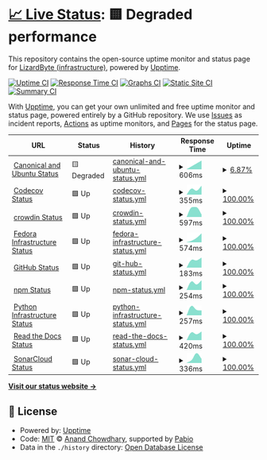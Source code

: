 # [📈 Live Status](https://status-dev.lizardbyte.dev): <!--live status--> **🟨 Degraded performance**

This repository contains the open-source uptime monitor and status page for [LizardByte (infrastructure)](https://status-dev.lizardbyte.dev), powered by [Upptime](https://github.com/upptime/upptime).

[![Uptime CI](https://github.com/LizardByte-infrastructure/upptime-dev/workflows/Uptime%20CI/badge.svg)](https://github.com/LizardByte-infrastructure/upptime-dev/actions?query=workflow%3A%22Uptime+CI%22)
[![Response Time CI](https://github.com/LizardByte-infrastructure/upptime-dev/workflows/Response%20Time%20CI/badge.svg)](https://github.com/LizardByte-infrastructure/upptime-dev/actions?query=workflow%3A%22Response+Time+CI%22)
[![Graphs CI](https://github.com/LizardByte-infrastructure/upptime-dev/workflows/Graphs%20CI/badge.svg)](https://github.com/LizardByte-infrastructure/upptime-dev/actions?query=workflow%3A%22Graphs+CI%22)
[![Static Site CI](https://github.com/LizardByte-infrastructure/upptime-dev/workflows/Static%20Site%20CI/badge.svg)](https://github.com/LizardByte-infrastructure/upptime-dev/actions?query=workflow%3A%22Static+Site+CI%22)
[![Summary CI](https://github.com/LizardByte-infrastructure/upptime-dev/workflows/Summary%20CI/badge.svg)](https://github.com/LizardByte-infrastructure/upptime-dev/actions?query=workflow%3A%22Summary+CI%22)

With [Upptime](https://upptime.js.org), you can get your own unlimited and free uptime monitor and status page, powered entirely by a GitHub repository. We use [Issues](https://github.com/LizardByte-infrastructure/upptime-dev/issues) as incident reports, [Actions](https://github.com/LizardByte-infrastructure/upptime-dev/actions) as uptime monitors, and [Pages](https://status-dev.lizardbyte.dev) for the status page.

<!--start: status pages-->
<!-- This summary is generated by Upptime (https://github.com/upptime/upptime) -->
<!-- Do not edit this manually, your changes will be overwritten -->
<!-- prettier-ignore -->
| URL | Status | History | Response Time | Uptime |
| --- | ------ | ------- | ------------- | ------ |
| <img alt="" src="https://icons.duckduckgo.com/ip3/status.canonical.com.ico" height="13"> [Canonical and Ubuntu Status](https://status.canonical.com/) | 🟨 Degraded | [canonical-and-ubuntu-status.yml](https://github.com/LizardByte-infrastructure/upptime-dev/commits/HEAD/history/canonical-and-ubuntu-status.yml) | <details><summary><img alt="Response time graph" src="./graphs/canonical-and-ubuntu-status/response-time-week.png" height="20"> 606ms</summary><br><a href="https://status-dev.lizardbyte.dev/history/canonical-and-ubuntu-status"><img alt="Response time 606" src="https://img.shields.io/endpoint?url=https%3A%2F%2Fraw.githubusercontent.com%2FLizardByte-infrastructure%2Fupptime-dev%2FHEAD%2Fapi%2Fcanonical-and-ubuntu-status%2Fresponse-time.json"></a><br><a href="https://status-dev.lizardbyte.dev/history/canonical-and-ubuntu-status"><img alt="24-hour response time 606" src="https://img.shields.io/endpoint?url=https%3A%2F%2Fraw.githubusercontent.com%2FLizardByte-infrastructure%2Fupptime-dev%2FHEAD%2Fapi%2Fcanonical-and-ubuntu-status%2Fresponse-time-day.json"></a><br><a href="https://status-dev.lizardbyte.dev/history/canonical-and-ubuntu-status"><img alt="7-day response time 606" src="https://img.shields.io/endpoint?url=https%3A%2F%2Fraw.githubusercontent.com%2FLizardByte-infrastructure%2Fupptime-dev%2FHEAD%2Fapi%2Fcanonical-and-ubuntu-status%2Fresponse-time-week.json"></a><br><a href="https://status-dev.lizardbyte.dev/history/canonical-and-ubuntu-status"><img alt="30-day response time 606" src="https://img.shields.io/endpoint?url=https%3A%2F%2Fraw.githubusercontent.com%2FLizardByte-infrastructure%2Fupptime-dev%2FHEAD%2Fapi%2Fcanonical-and-ubuntu-status%2Fresponse-time-month.json"></a><br><a href="https://status-dev.lizardbyte.dev/history/canonical-and-ubuntu-status"><img alt="1-year response time 606" src="https://img.shields.io/endpoint?url=https%3A%2F%2Fraw.githubusercontent.com%2FLizardByte-infrastructure%2Fupptime-dev%2FHEAD%2Fapi%2Fcanonical-and-ubuntu-status%2Fresponse-time-year.json"></a></details> | <details><summary><a href="https://status-dev.lizardbyte.dev/history/canonical-and-ubuntu-status">6.87%</a></summary><a href="https://status-dev.lizardbyte.dev/history/canonical-and-ubuntu-status"><img alt="All-time uptime 6.87%" src="https://img.shields.io/endpoint?url=https%3A%2F%2Fraw.githubusercontent.com%2FLizardByte-infrastructure%2Fupptime-dev%2FHEAD%2Fapi%2Fcanonical-and-ubuntu-status%2Fuptime.json"></a><br><a href="https://status-dev.lizardbyte.dev/history/canonical-and-ubuntu-status"><img alt="24-hour uptime 6.87%" src="https://img.shields.io/endpoint?url=https%3A%2F%2Fraw.githubusercontent.com%2FLizardByte-infrastructure%2Fupptime-dev%2FHEAD%2Fapi%2Fcanonical-and-ubuntu-status%2Fuptime-day.json"></a><br><a href="https://status-dev.lizardbyte.dev/history/canonical-and-ubuntu-status"><img alt="7-day uptime 6.87%" src="https://img.shields.io/endpoint?url=https%3A%2F%2Fraw.githubusercontent.com%2FLizardByte-infrastructure%2Fupptime-dev%2FHEAD%2Fapi%2Fcanonical-and-ubuntu-status%2Fuptime-week.json"></a><br><a href="https://status-dev.lizardbyte.dev/history/canonical-and-ubuntu-status"><img alt="30-day uptime 6.87%" src="https://img.shields.io/endpoint?url=https%3A%2F%2Fraw.githubusercontent.com%2FLizardByte-infrastructure%2Fupptime-dev%2FHEAD%2Fapi%2Fcanonical-and-ubuntu-status%2Fuptime-month.json"></a><br><a href="https://status-dev.lizardbyte.dev/history/canonical-and-ubuntu-status"><img alt="1-year uptime 6.87%" src="https://img.shields.io/endpoint?url=https%3A%2F%2Fraw.githubusercontent.com%2FLizardByte-infrastructure%2Fupptime-dev%2FHEAD%2Fapi%2Fcanonical-and-ubuntu-status%2Fuptime-year.json"></a></details>
| <img alt="" src="https://icons.duckduckgo.com/ip3/status.codecov.com.ico" height="13"> [Codecov Status](https://status.codecov.com/) | 🟩 Up | [codecov-status.yml](https://github.com/LizardByte-infrastructure/upptime-dev/commits/HEAD/history/codecov-status.yml) | <details><summary><img alt="Response time graph" src="./graphs/codecov-status/response-time-week.png" height="20"> 355ms</summary><br><a href="https://status-dev.lizardbyte.dev/history/codecov-status"><img alt="Response time 355" src="https://img.shields.io/endpoint?url=https%3A%2F%2Fraw.githubusercontent.com%2FLizardByte-infrastructure%2Fupptime-dev%2FHEAD%2Fapi%2Fcodecov-status%2Fresponse-time.json"></a><br><a href="https://status-dev.lizardbyte.dev/history/codecov-status"><img alt="24-hour response time 355" src="https://img.shields.io/endpoint?url=https%3A%2F%2Fraw.githubusercontent.com%2FLizardByte-infrastructure%2Fupptime-dev%2FHEAD%2Fapi%2Fcodecov-status%2Fresponse-time-day.json"></a><br><a href="https://status-dev.lizardbyte.dev/history/codecov-status"><img alt="7-day response time 355" src="https://img.shields.io/endpoint?url=https%3A%2F%2Fraw.githubusercontent.com%2FLizardByte-infrastructure%2Fupptime-dev%2FHEAD%2Fapi%2Fcodecov-status%2Fresponse-time-week.json"></a><br><a href="https://status-dev.lizardbyte.dev/history/codecov-status"><img alt="30-day response time 355" src="https://img.shields.io/endpoint?url=https%3A%2F%2Fraw.githubusercontent.com%2FLizardByte-infrastructure%2Fupptime-dev%2FHEAD%2Fapi%2Fcodecov-status%2Fresponse-time-month.json"></a><br><a href="https://status-dev.lizardbyte.dev/history/codecov-status"><img alt="1-year response time 355" src="https://img.shields.io/endpoint?url=https%3A%2F%2Fraw.githubusercontent.com%2FLizardByte-infrastructure%2Fupptime-dev%2FHEAD%2Fapi%2Fcodecov-status%2Fresponse-time-year.json"></a></details> | <details><summary><a href="https://status-dev.lizardbyte.dev/history/codecov-status">100.00%</a></summary><a href="https://status-dev.lizardbyte.dev/history/codecov-status"><img alt="All-time uptime 100.00%" src="https://img.shields.io/endpoint?url=https%3A%2F%2Fraw.githubusercontent.com%2FLizardByte-infrastructure%2Fupptime-dev%2FHEAD%2Fapi%2Fcodecov-status%2Fuptime.json"></a><br><a href="https://status-dev.lizardbyte.dev/history/codecov-status"><img alt="24-hour uptime 100.00%" src="https://img.shields.io/endpoint?url=https%3A%2F%2Fraw.githubusercontent.com%2FLizardByte-infrastructure%2Fupptime-dev%2FHEAD%2Fapi%2Fcodecov-status%2Fuptime-day.json"></a><br><a href="https://status-dev.lizardbyte.dev/history/codecov-status"><img alt="7-day uptime 100.00%" src="https://img.shields.io/endpoint?url=https%3A%2F%2Fraw.githubusercontent.com%2FLizardByte-infrastructure%2Fupptime-dev%2FHEAD%2Fapi%2Fcodecov-status%2Fuptime-week.json"></a><br><a href="https://status-dev.lizardbyte.dev/history/codecov-status"><img alt="30-day uptime 100.00%" src="https://img.shields.io/endpoint?url=https%3A%2F%2Fraw.githubusercontent.com%2FLizardByte-infrastructure%2Fupptime-dev%2FHEAD%2Fapi%2Fcodecov-status%2Fuptime-month.json"></a><br><a href="https://status-dev.lizardbyte.dev/history/codecov-status"><img alt="1-year uptime 100.00%" src="https://img.shields.io/endpoint?url=https%3A%2F%2Fraw.githubusercontent.com%2FLizardByte-infrastructure%2Fupptime-dev%2FHEAD%2Fapi%2Fcodecov-status%2Fuptime-year.json"></a></details>
| <img alt="" src="https://icons.duckduckgo.com/ip3/status.crowdin.com.ico" height="13"> [crowdin Status](https://status.crowdin.com/) | 🟩 Up | [crowdin-status.yml](https://github.com/LizardByte-infrastructure/upptime-dev/commits/HEAD/history/crowdin-status.yml) | <details><summary><img alt="Response time graph" src="./graphs/crowdin-status/response-time-week.png" height="20"> 597ms</summary><br><a href="https://status-dev.lizardbyte.dev/history/crowdin-status"><img alt="Response time 597" src="https://img.shields.io/endpoint?url=https%3A%2F%2Fraw.githubusercontent.com%2FLizardByte-infrastructure%2Fupptime-dev%2FHEAD%2Fapi%2Fcrowdin-status%2Fresponse-time.json"></a><br><a href="https://status-dev.lizardbyte.dev/history/crowdin-status"><img alt="24-hour response time 597" src="https://img.shields.io/endpoint?url=https%3A%2F%2Fraw.githubusercontent.com%2FLizardByte-infrastructure%2Fupptime-dev%2FHEAD%2Fapi%2Fcrowdin-status%2Fresponse-time-day.json"></a><br><a href="https://status-dev.lizardbyte.dev/history/crowdin-status"><img alt="7-day response time 597" src="https://img.shields.io/endpoint?url=https%3A%2F%2Fraw.githubusercontent.com%2FLizardByte-infrastructure%2Fupptime-dev%2FHEAD%2Fapi%2Fcrowdin-status%2Fresponse-time-week.json"></a><br><a href="https://status-dev.lizardbyte.dev/history/crowdin-status"><img alt="30-day response time 597" src="https://img.shields.io/endpoint?url=https%3A%2F%2Fraw.githubusercontent.com%2FLizardByte-infrastructure%2Fupptime-dev%2FHEAD%2Fapi%2Fcrowdin-status%2Fresponse-time-month.json"></a><br><a href="https://status-dev.lizardbyte.dev/history/crowdin-status"><img alt="1-year response time 597" src="https://img.shields.io/endpoint?url=https%3A%2F%2Fraw.githubusercontent.com%2FLizardByte-infrastructure%2Fupptime-dev%2FHEAD%2Fapi%2Fcrowdin-status%2Fresponse-time-year.json"></a></details> | <details><summary><a href="https://status-dev.lizardbyte.dev/history/crowdin-status">100.00%</a></summary><a href="https://status-dev.lizardbyte.dev/history/crowdin-status"><img alt="All-time uptime 100.00%" src="https://img.shields.io/endpoint?url=https%3A%2F%2Fraw.githubusercontent.com%2FLizardByte-infrastructure%2Fupptime-dev%2FHEAD%2Fapi%2Fcrowdin-status%2Fuptime.json"></a><br><a href="https://status-dev.lizardbyte.dev/history/crowdin-status"><img alt="24-hour uptime 100.00%" src="https://img.shields.io/endpoint?url=https%3A%2F%2Fraw.githubusercontent.com%2FLizardByte-infrastructure%2Fupptime-dev%2FHEAD%2Fapi%2Fcrowdin-status%2Fuptime-day.json"></a><br><a href="https://status-dev.lizardbyte.dev/history/crowdin-status"><img alt="7-day uptime 100.00%" src="https://img.shields.io/endpoint?url=https%3A%2F%2Fraw.githubusercontent.com%2FLizardByte-infrastructure%2Fupptime-dev%2FHEAD%2Fapi%2Fcrowdin-status%2Fuptime-week.json"></a><br><a href="https://status-dev.lizardbyte.dev/history/crowdin-status"><img alt="30-day uptime 100.00%" src="https://img.shields.io/endpoint?url=https%3A%2F%2Fraw.githubusercontent.com%2FLizardByte-infrastructure%2Fupptime-dev%2FHEAD%2Fapi%2Fcrowdin-status%2Fuptime-month.json"></a><br><a href="https://status-dev.lizardbyte.dev/history/crowdin-status"><img alt="1-year uptime 100.00%" src="https://img.shields.io/endpoint?url=https%3A%2F%2Fraw.githubusercontent.com%2FLizardByte-infrastructure%2Fupptime-dev%2FHEAD%2Fapi%2Fcrowdin-status%2Fuptime-year.json"></a></details>
| <img alt="" src="https://fedoraproject.org/favicon.ico" height="13"> [Fedora Infrastructure Status](https://status.fedoraproject.org/) | 🟩 Up | [fedora-infrastructure-status.yml](https://github.com/LizardByte-infrastructure/upptime-dev/commits/HEAD/history/fedora-infrastructure-status.yml) | <details><summary><img alt="Response time graph" src="./graphs/fedora-infrastructure-status/response-time-week.png" height="20"> 574ms</summary><br><a href="https://status-dev.lizardbyte.dev/history/fedora-infrastructure-status"><img alt="Response time 574" src="https://img.shields.io/endpoint?url=https%3A%2F%2Fraw.githubusercontent.com%2FLizardByte-infrastructure%2Fupptime-dev%2FHEAD%2Fapi%2Ffedora-infrastructure-status%2Fresponse-time.json"></a><br><a href="https://status-dev.lizardbyte.dev/history/fedora-infrastructure-status"><img alt="24-hour response time 574" src="https://img.shields.io/endpoint?url=https%3A%2F%2Fraw.githubusercontent.com%2FLizardByte-infrastructure%2Fupptime-dev%2FHEAD%2Fapi%2Ffedora-infrastructure-status%2Fresponse-time-day.json"></a><br><a href="https://status-dev.lizardbyte.dev/history/fedora-infrastructure-status"><img alt="7-day response time 574" src="https://img.shields.io/endpoint?url=https%3A%2F%2Fraw.githubusercontent.com%2FLizardByte-infrastructure%2Fupptime-dev%2FHEAD%2Fapi%2Ffedora-infrastructure-status%2Fresponse-time-week.json"></a><br><a href="https://status-dev.lizardbyte.dev/history/fedora-infrastructure-status"><img alt="30-day response time 574" src="https://img.shields.io/endpoint?url=https%3A%2F%2Fraw.githubusercontent.com%2FLizardByte-infrastructure%2Fupptime-dev%2FHEAD%2Fapi%2Ffedora-infrastructure-status%2Fresponse-time-month.json"></a><br><a href="https://status-dev.lizardbyte.dev/history/fedora-infrastructure-status"><img alt="1-year response time 574" src="https://img.shields.io/endpoint?url=https%3A%2F%2Fraw.githubusercontent.com%2FLizardByte-infrastructure%2Fupptime-dev%2FHEAD%2Fapi%2Ffedora-infrastructure-status%2Fresponse-time-year.json"></a></details> | <details><summary><a href="https://status-dev.lizardbyte.dev/history/fedora-infrastructure-status">100.00%</a></summary><a href="https://status-dev.lizardbyte.dev/history/fedora-infrastructure-status"><img alt="All-time uptime 100.00%" src="https://img.shields.io/endpoint?url=https%3A%2F%2Fraw.githubusercontent.com%2FLizardByte-infrastructure%2Fupptime-dev%2FHEAD%2Fapi%2Ffedora-infrastructure-status%2Fuptime.json"></a><br><a href="https://status-dev.lizardbyte.dev/history/fedora-infrastructure-status"><img alt="24-hour uptime 100.00%" src="https://img.shields.io/endpoint?url=https%3A%2F%2Fraw.githubusercontent.com%2FLizardByte-infrastructure%2Fupptime-dev%2FHEAD%2Fapi%2Ffedora-infrastructure-status%2Fuptime-day.json"></a><br><a href="https://status-dev.lizardbyte.dev/history/fedora-infrastructure-status"><img alt="7-day uptime 100.00%" src="https://img.shields.io/endpoint?url=https%3A%2F%2Fraw.githubusercontent.com%2FLizardByte-infrastructure%2Fupptime-dev%2FHEAD%2Fapi%2Ffedora-infrastructure-status%2Fuptime-week.json"></a><br><a href="https://status-dev.lizardbyte.dev/history/fedora-infrastructure-status"><img alt="30-day uptime 100.00%" src="https://img.shields.io/endpoint?url=https%3A%2F%2Fraw.githubusercontent.com%2FLizardByte-infrastructure%2Fupptime-dev%2FHEAD%2Fapi%2Ffedora-infrastructure-status%2Fuptime-month.json"></a><br><a href="https://status-dev.lizardbyte.dev/history/fedora-infrastructure-status"><img alt="1-year uptime 100.00%" src="https://img.shields.io/endpoint?url=https%3A%2F%2Fraw.githubusercontent.com%2FLizardByte-infrastructure%2Fupptime-dev%2FHEAD%2Fapi%2Ffedora-infrastructure-status%2Fuptime-year.json"></a></details>
| <img alt="" src="https://icons.duckduckgo.com/ip3/www.githubstatus.com.ico" height="13"> [GitHub Status](https://www.githubstatus.com/) | 🟩 Up | [git-hub-status.yml](https://github.com/LizardByte-infrastructure/upptime-dev/commits/HEAD/history/git-hub-status.yml) | <details><summary><img alt="Response time graph" src="./graphs/git-hub-status/response-time-week.png" height="20"> 183ms</summary><br><a href="https://status-dev.lizardbyte.dev/history/git-hub-status"><img alt="Response time 183" src="https://img.shields.io/endpoint?url=https%3A%2F%2Fraw.githubusercontent.com%2FLizardByte-infrastructure%2Fupptime-dev%2FHEAD%2Fapi%2Fgit-hub-status%2Fresponse-time.json"></a><br><a href="https://status-dev.lizardbyte.dev/history/git-hub-status"><img alt="24-hour response time 183" src="https://img.shields.io/endpoint?url=https%3A%2F%2Fraw.githubusercontent.com%2FLizardByte-infrastructure%2Fupptime-dev%2FHEAD%2Fapi%2Fgit-hub-status%2Fresponse-time-day.json"></a><br><a href="https://status-dev.lizardbyte.dev/history/git-hub-status"><img alt="7-day response time 183" src="https://img.shields.io/endpoint?url=https%3A%2F%2Fraw.githubusercontent.com%2FLizardByte-infrastructure%2Fupptime-dev%2FHEAD%2Fapi%2Fgit-hub-status%2Fresponse-time-week.json"></a><br><a href="https://status-dev.lizardbyte.dev/history/git-hub-status"><img alt="30-day response time 183" src="https://img.shields.io/endpoint?url=https%3A%2F%2Fraw.githubusercontent.com%2FLizardByte-infrastructure%2Fupptime-dev%2FHEAD%2Fapi%2Fgit-hub-status%2Fresponse-time-month.json"></a><br><a href="https://status-dev.lizardbyte.dev/history/git-hub-status"><img alt="1-year response time 183" src="https://img.shields.io/endpoint?url=https%3A%2F%2Fraw.githubusercontent.com%2FLizardByte-infrastructure%2Fupptime-dev%2FHEAD%2Fapi%2Fgit-hub-status%2Fresponse-time-year.json"></a></details> | <details><summary><a href="https://status-dev.lizardbyte.dev/history/git-hub-status">100.00%</a></summary><a href="https://status-dev.lizardbyte.dev/history/git-hub-status"><img alt="All-time uptime 100.00%" src="https://img.shields.io/endpoint?url=https%3A%2F%2Fraw.githubusercontent.com%2FLizardByte-infrastructure%2Fupptime-dev%2FHEAD%2Fapi%2Fgit-hub-status%2Fuptime.json"></a><br><a href="https://status-dev.lizardbyte.dev/history/git-hub-status"><img alt="24-hour uptime 100.00%" src="https://img.shields.io/endpoint?url=https%3A%2F%2Fraw.githubusercontent.com%2FLizardByte-infrastructure%2Fupptime-dev%2FHEAD%2Fapi%2Fgit-hub-status%2Fuptime-day.json"></a><br><a href="https://status-dev.lizardbyte.dev/history/git-hub-status"><img alt="7-day uptime 100.00%" src="https://img.shields.io/endpoint?url=https%3A%2F%2Fraw.githubusercontent.com%2FLizardByte-infrastructure%2Fupptime-dev%2FHEAD%2Fapi%2Fgit-hub-status%2Fuptime-week.json"></a><br><a href="https://status-dev.lizardbyte.dev/history/git-hub-status"><img alt="30-day uptime 100.00%" src="https://img.shields.io/endpoint?url=https%3A%2F%2Fraw.githubusercontent.com%2FLizardByte-infrastructure%2Fupptime-dev%2FHEAD%2Fapi%2Fgit-hub-status%2Fuptime-month.json"></a><br><a href="https://status-dev.lizardbyte.dev/history/git-hub-status"><img alt="1-year uptime 100.00%" src="https://img.shields.io/endpoint?url=https%3A%2F%2Fraw.githubusercontent.com%2FLizardByte-infrastructure%2Fupptime-dev%2FHEAD%2Fapi%2Fgit-hub-status%2Fuptime-year.json"></a></details>
| <img alt="" src="https://icons.duckduckgo.com/ip3/status.npmjs.org.ico" height="13"> [npm Status](https://status.npmjs.org/) | 🟩 Up | [npm-status.yml](https://github.com/LizardByte-infrastructure/upptime-dev/commits/HEAD/history/npm-status.yml) | <details><summary><img alt="Response time graph" src="./graphs/npm-status/response-time-week.png" height="20"> 254ms</summary><br><a href="https://status-dev.lizardbyte.dev/history/npm-status"><img alt="Response time 254" src="https://img.shields.io/endpoint?url=https%3A%2F%2Fraw.githubusercontent.com%2FLizardByte-infrastructure%2Fupptime-dev%2FHEAD%2Fapi%2Fnpm-status%2Fresponse-time.json"></a><br><a href="https://status-dev.lizardbyte.dev/history/npm-status"><img alt="24-hour response time 254" src="https://img.shields.io/endpoint?url=https%3A%2F%2Fraw.githubusercontent.com%2FLizardByte-infrastructure%2Fupptime-dev%2FHEAD%2Fapi%2Fnpm-status%2Fresponse-time-day.json"></a><br><a href="https://status-dev.lizardbyte.dev/history/npm-status"><img alt="7-day response time 254" src="https://img.shields.io/endpoint?url=https%3A%2F%2Fraw.githubusercontent.com%2FLizardByte-infrastructure%2Fupptime-dev%2FHEAD%2Fapi%2Fnpm-status%2Fresponse-time-week.json"></a><br><a href="https://status-dev.lizardbyte.dev/history/npm-status"><img alt="30-day response time 254" src="https://img.shields.io/endpoint?url=https%3A%2F%2Fraw.githubusercontent.com%2FLizardByte-infrastructure%2Fupptime-dev%2FHEAD%2Fapi%2Fnpm-status%2Fresponse-time-month.json"></a><br><a href="https://status-dev.lizardbyte.dev/history/npm-status"><img alt="1-year response time 254" src="https://img.shields.io/endpoint?url=https%3A%2F%2Fraw.githubusercontent.com%2FLizardByte-infrastructure%2Fupptime-dev%2FHEAD%2Fapi%2Fnpm-status%2Fresponse-time-year.json"></a></details> | <details><summary><a href="https://status-dev.lizardbyte.dev/history/npm-status">100.00%</a></summary><a href="https://status-dev.lizardbyte.dev/history/npm-status"><img alt="All-time uptime 100.00%" src="https://img.shields.io/endpoint?url=https%3A%2F%2Fraw.githubusercontent.com%2FLizardByte-infrastructure%2Fupptime-dev%2FHEAD%2Fapi%2Fnpm-status%2Fuptime.json"></a><br><a href="https://status-dev.lizardbyte.dev/history/npm-status"><img alt="24-hour uptime 100.00%" src="https://img.shields.io/endpoint?url=https%3A%2F%2Fraw.githubusercontent.com%2FLizardByte-infrastructure%2Fupptime-dev%2FHEAD%2Fapi%2Fnpm-status%2Fuptime-day.json"></a><br><a href="https://status-dev.lizardbyte.dev/history/npm-status"><img alt="7-day uptime 100.00%" src="https://img.shields.io/endpoint?url=https%3A%2F%2Fraw.githubusercontent.com%2FLizardByte-infrastructure%2Fupptime-dev%2FHEAD%2Fapi%2Fnpm-status%2Fuptime-week.json"></a><br><a href="https://status-dev.lizardbyte.dev/history/npm-status"><img alt="30-day uptime 100.00%" src="https://img.shields.io/endpoint?url=https%3A%2F%2Fraw.githubusercontent.com%2FLizardByte-infrastructure%2Fupptime-dev%2FHEAD%2Fapi%2Fnpm-status%2Fuptime-month.json"></a><br><a href="https://status-dev.lizardbyte.dev/history/npm-status"><img alt="1-year uptime 100.00%" src="https://img.shields.io/endpoint?url=https%3A%2F%2Fraw.githubusercontent.com%2FLizardByte-infrastructure%2Fupptime-dev%2FHEAD%2Fapi%2Fnpm-status%2Fuptime-year.json"></a></details>
| <img alt="" src="https://icons.duckduckgo.com/ip3/status.python.org.ico" height="13"> [Python Infrastructure Status](https://status.python.org/) | 🟩 Up | [python-infrastructure-status.yml](https://github.com/LizardByte-infrastructure/upptime-dev/commits/HEAD/history/python-infrastructure-status.yml) | <details><summary><img alt="Response time graph" src="./graphs/python-infrastructure-status/response-time-week.png" height="20"> 257ms</summary><br><a href="https://status-dev.lizardbyte.dev/history/python-infrastructure-status"><img alt="Response time 257" src="https://img.shields.io/endpoint?url=https%3A%2F%2Fraw.githubusercontent.com%2FLizardByte-infrastructure%2Fupptime-dev%2FHEAD%2Fapi%2Fpython-infrastructure-status%2Fresponse-time.json"></a><br><a href="https://status-dev.lizardbyte.dev/history/python-infrastructure-status"><img alt="24-hour response time 257" src="https://img.shields.io/endpoint?url=https%3A%2F%2Fraw.githubusercontent.com%2FLizardByte-infrastructure%2Fupptime-dev%2FHEAD%2Fapi%2Fpython-infrastructure-status%2Fresponse-time-day.json"></a><br><a href="https://status-dev.lizardbyte.dev/history/python-infrastructure-status"><img alt="7-day response time 257" src="https://img.shields.io/endpoint?url=https%3A%2F%2Fraw.githubusercontent.com%2FLizardByte-infrastructure%2Fupptime-dev%2FHEAD%2Fapi%2Fpython-infrastructure-status%2Fresponse-time-week.json"></a><br><a href="https://status-dev.lizardbyte.dev/history/python-infrastructure-status"><img alt="30-day response time 257" src="https://img.shields.io/endpoint?url=https%3A%2F%2Fraw.githubusercontent.com%2FLizardByte-infrastructure%2Fupptime-dev%2FHEAD%2Fapi%2Fpython-infrastructure-status%2Fresponse-time-month.json"></a><br><a href="https://status-dev.lizardbyte.dev/history/python-infrastructure-status"><img alt="1-year response time 257" src="https://img.shields.io/endpoint?url=https%3A%2F%2Fraw.githubusercontent.com%2FLizardByte-infrastructure%2Fupptime-dev%2FHEAD%2Fapi%2Fpython-infrastructure-status%2Fresponse-time-year.json"></a></details> | <details><summary><a href="https://status-dev.lizardbyte.dev/history/python-infrastructure-status">100.00%</a></summary><a href="https://status-dev.lizardbyte.dev/history/python-infrastructure-status"><img alt="All-time uptime 100.00%" src="https://img.shields.io/endpoint?url=https%3A%2F%2Fraw.githubusercontent.com%2FLizardByte-infrastructure%2Fupptime-dev%2FHEAD%2Fapi%2Fpython-infrastructure-status%2Fuptime.json"></a><br><a href="https://status-dev.lizardbyte.dev/history/python-infrastructure-status"><img alt="24-hour uptime 100.00%" src="https://img.shields.io/endpoint?url=https%3A%2F%2Fraw.githubusercontent.com%2FLizardByte-infrastructure%2Fupptime-dev%2FHEAD%2Fapi%2Fpython-infrastructure-status%2Fuptime-day.json"></a><br><a href="https://status-dev.lizardbyte.dev/history/python-infrastructure-status"><img alt="7-day uptime 100.00%" src="https://img.shields.io/endpoint?url=https%3A%2F%2Fraw.githubusercontent.com%2FLizardByte-infrastructure%2Fupptime-dev%2FHEAD%2Fapi%2Fpython-infrastructure-status%2Fuptime-week.json"></a><br><a href="https://status-dev.lizardbyte.dev/history/python-infrastructure-status"><img alt="30-day uptime 100.00%" src="https://img.shields.io/endpoint?url=https%3A%2F%2Fraw.githubusercontent.com%2FLizardByte-infrastructure%2Fupptime-dev%2FHEAD%2Fapi%2Fpython-infrastructure-status%2Fuptime-month.json"></a><br><a href="https://status-dev.lizardbyte.dev/history/python-infrastructure-status"><img alt="1-year uptime 100.00%" src="https://img.shields.io/endpoint?url=https%3A%2F%2Fraw.githubusercontent.com%2FLizardByte-infrastructure%2Fupptime-dev%2FHEAD%2Fapi%2Fpython-infrastructure-status%2Fuptime-year.json"></a></details>
| <img alt="" src="https://icons.duckduckgo.com/ip3/status.readthedocs.com.ico" height="13"> [Read the Docs Status](https://status.readthedocs.com/) | 🟩 Up | [read-the-docs-status.yml](https://github.com/LizardByte-infrastructure/upptime-dev/commits/HEAD/history/read-the-docs-status.yml) | <details><summary><img alt="Response time graph" src="./graphs/read-the-docs-status/response-time-week.png" height="20"> 420ms</summary><br><a href="https://status-dev.lizardbyte.dev/history/read-the-docs-status"><img alt="Response time 420" src="https://img.shields.io/endpoint?url=https%3A%2F%2Fraw.githubusercontent.com%2FLizardByte-infrastructure%2Fupptime-dev%2FHEAD%2Fapi%2Fread-the-docs-status%2Fresponse-time.json"></a><br><a href="https://status-dev.lizardbyte.dev/history/read-the-docs-status"><img alt="24-hour response time 420" src="https://img.shields.io/endpoint?url=https%3A%2F%2Fraw.githubusercontent.com%2FLizardByte-infrastructure%2Fupptime-dev%2FHEAD%2Fapi%2Fread-the-docs-status%2Fresponse-time-day.json"></a><br><a href="https://status-dev.lizardbyte.dev/history/read-the-docs-status"><img alt="7-day response time 420" src="https://img.shields.io/endpoint?url=https%3A%2F%2Fraw.githubusercontent.com%2FLizardByte-infrastructure%2Fupptime-dev%2FHEAD%2Fapi%2Fread-the-docs-status%2Fresponse-time-week.json"></a><br><a href="https://status-dev.lizardbyte.dev/history/read-the-docs-status"><img alt="30-day response time 420" src="https://img.shields.io/endpoint?url=https%3A%2F%2Fraw.githubusercontent.com%2FLizardByte-infrastructure%2Fupptime-dev%2FHEAD%2Fapi%2Fread-the-docs-status%2Fresponse-time-month.json"></a><br><a href="https://status-dev.lizardbyte.dev/history/read-the-docs-status"><img alt="1-year response time 420" src="https://img.shields.io/endpoint?url=https%3A%2F%2Fraw.githubusercontent.com%2FLizardByte-infrastructure%2Fupptime-dev%2FHEAD%2Fapi%2Fread-the-docs-status%2Fresponse-time-year.json"></a></details> | <details><summary><a href="https://status-dev.lizardbyte.dev/history/read-the-docs-status">100.00%</a></summary><a href="https://status-dev.lizardbyte.dev/history/read-the-docs-status"><img alt="All-time uptime 100.00%" src="https://img.shields.io/endpoint?url=https%3A%2F%2Fraw.githubusercontent.com%2FLizardByte-infrastructure%2Fupptime-dev%2FHEAD%2Fapi%2Fread-the-docs-status%2Fuptime.json"></a><br><a href="https://status-dev.lizardbyte.dev/history/read-the-docs-status"><img alt="24-hour uptime 100.00%" src="https://img.shields.io/endpoint?url=https%3A%2F%2Fraw.githubusercontent.com%2FLizardByte-infrastructure%2Fupptime-dev%2FHEAD%2Fapi%2Fread-the-docs-status%2Fuptime-day.json"></a><br><a href="https://status-dev.lizardbyte.dev/history/read-the-docs-status"><img alt="7-day uptime 100.00%" src="https://img.shields.io/endpoint?url=https%3A%2F%2Fraw.githubusercontent.com%2FLizardByte-infrastructure%2Fupptime-dev%2FHEAD%2Fapi%2Fread-the-docs-status%2Fuptime-week.json"></a><br><a href="https://status-dev.lizardbyte.dev/history/read-the-docs-status"><img alt="30-day uptime 100.00%" src="https://img.shields.io/endpoint?url=https%3A%2F%2Fraw.githubusercontent.com%2FLizardByte-infrastructure%2Fupptime-dev%2FHEAD%2Fapi%2Fread-the-docs-status%2Fuptime-month.json"></a><br><a href="https://status-dev.lizardbyte.dev/history/read-the-docs-status"><img alt="1-year uptime 100.00%" src="https://img.shields.io/endpoint?url=https%3A%2F%2Fraw.githubusercontent.com%2FLizardByte-infrastructure%2Fupptime-dev%2FHEAD%2Fapi%2Fread-the-docs-status%2Fuptime-year.json"></a></details>
| <img alt="" src="https://icons.duckduckgo.com/ip3/sonarcloud.statuspage.io.ico" height="13"> [SonarCloud Status](https://sonarcloud.statuspage.io/) | 🟩 Up | [sonar-cloud-status.yml](https://github.com/LizardByte-infrastructure/upptime-dev/commits/HEAD/history/sonar-cloud-status.yml) | <details><summary><img alt="Response time graph" src="./graphs/sonar-cloud-status/response-time-week.png" height="20"> 336ms</summary><br><a href="https://status-dev.lizardbyte.dev/history/sonar-cloud-status"><img alt="Response time 336" src="https://img.shields.io/endpoint?url=https%3A%2F%2Fraw.githubusercontent.com%2FLizardByte-infrastructure%2Fupptime-dev%2FHEAD%2Fapi%2Fsonar-cloud-status%2Fresponse-time.json"></a><br><a href="https://status-dev.lizardbyte.dev/history/sonar-cloud-status"><img alt="24-hour response time 336" src="https://img.shields.io/endpoint?url=https%3A%2F%2Fraw.githubusercontent.com%2FLizardByte-infrastructure%2Fupptime-dev%2FHEAD%2Fapi%2Fsonar-cloud-status%2Fresponse-time-day.json"></a><br><a href="https://status-dev.lizardbyte.dev/history/sonar-cloud-status"><img alt="7-day response time 336" src="https://img.shields.io/endpoint?url=https%3A%2F%2Fraw.githubusercontent.com%2FLizardByte-infrastructure%2Fupptime-dev%2FHEAD%2Fapi%2Fsonar-cloud-status%2Fresponse-time-week.json"></a><br><a href="https://status-dev.lizardbyte.dev/history/sonar-cloud-status"><img alt="30-day response time 336" src="https://img.shields.io/endpoint?url=https%3A%2F%2Fraw.githubusercontent.com%2FLizardByte-infrastructure%2Fupptime-dev%2FHEAD%2Fapi%2Fsonar-cloud-status%2Fresponse-time-month.json"></a><br><a href="https://status-dev.lizardbyte.dev/history/sonar-cloud-status"><img alt="1-year response time 336" src="https://img.shields.io/endpoint?url=https%3A%2F%2Fraw.githubusercontent.com%2FLizardByte-infrastructure%2Fupptime-dev%2FHEAD%2Fapi%2Fsonar-cloud-status%2Fresponse-time-year.json"></a></details> | <details><summary><a href="https://status-dev.lizardbyte.dev/history/sonar-cloud-status">100.00%</a></summary><a href="https://status-dev.lizardbyte.dev/history/sonar-cloud-status"><img alt="All-time uptime 100.00%" src="https://img.shields.io/endpoint?url=https%3A%2F%2Fraw.githubusercontent.com%2FLizardByte-infrastructure%2Fupptime-dev%2FHEAD%2Fapi%2Fsonar-cloud-status%2Fuptime.json"></a><br><a href="https://status-dev.lizardbyte.dev/history/sonar-cloud-status"><img alt="24-hour uptime 100.00%" src="https://img.shields.io/endpoint?url=https%3A%2F%2Fraw.githubusercontent.com%2FLizardByte-infrastructure%2Fupptime-dev%2FHEAD%2Fapi%2Fsonar-cloud-status%2Fuptime-day.json"></a><br><a href="https://status-dev.lizardbyte.dev/history/sonar-cloud-status"><img alt="7-day uptime 100.00%" src="https://img.shields.io/endpoint?url=https%3A%2F%2Fraw.githubusercontent.com%2FLizardByte-infrastructure%2Fupptime-dev%2FHEAD%2Fapi%2Fsonar-cloud-status%2Fuptime-week.json"></a><br><a href="https://status-dev.lizardbyte.dev/history/sonar-cloud-status"><img alt="30-day uptime 100.00%" src="https://img.shields.io/endpoint?url=https%3A%2F%2Fraw.githubusercontent.com%2FLizardByte-infrastructure%2Fupptime-dev%2FHEAD%2Fapi%2Fsonar-cloud-status%2Fuptime-month.json"></a><br><a href="https://status-dev.lizardbyte.dev/history/sonar-cloud-status"><img alt="1-year uptime 100.00%" src="https://img.shields.io/endpoint?url=https%3A%2F%2Fraw.githubusercontent.com%2FLizardByte-infrastructure%2Fupptime-dev%2FHEAD%2Fapi%2Fsonar-cloud-status%2Fuptime-year.json"></a></details>

<!--end: status pages-->

[**Visit our status website →**](https://status-dev.lizardbyte.dev)

## 📄 License

- Powered by: [Upptime](https://github.com/upptime/upptime)
- Code: [MIT](./LICENSE) © [Anand Chowdhary](https://anandchowdhary.com), supported by [Pabio](https://pabio.com)
- Data in the `./history` directory: [Open Database License](https://opendatacommons.org/licenses/odbl/1-0/)
